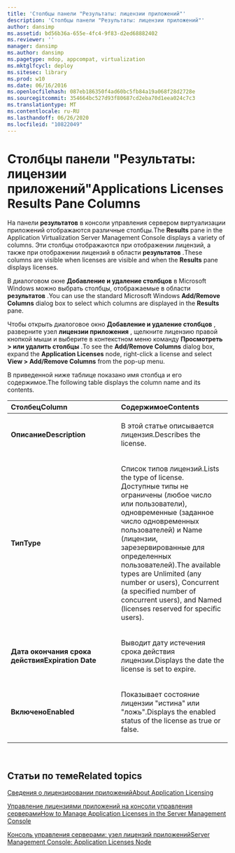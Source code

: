 ```yaml
---
title: 'Столбцы панели "Результаты: лицензии приложений"'
description: 'Столбцы панели "Результаты: лицензии приложений"'
author: dansimp
ms.assetid: bd56b36a-655e-4fc4-9f83-d2ed68882402
ms.reviewer: ''
manager: dansimp
ms.author: dansimp
ms.pagetype: mdop, appcompat, virtualization
ms.mktglfcycl: deploy
ms.sitesec: library
ms.prod: w10
ms.date: 06/16/2016
ms.openlocfilehash: 087eb186350f4ad60bc5fb84a19a068f28d2728e
ms.sourcegitcommit: 354664bc527d93f80687cd2eba70d1eea024c7c3
ms.translationtype: MT
ms.contentlocale: ru-RU
ms.lasthandoff: 06/26/2020
ms.locfileid: "10822049"
---
```

# <span data-ttu-id="b0216-103">Столбцы панели "Результаты: лицензии приложений"</span><span class="sxs-lookup"><span data-stu-id="b0216-103">Applications Licenses Results Pane Columns</span></span>


<span data-ttu-id="b0216-104">На панели **результатов** в консоли управления сервером виртуализации приложений отображаются различные столбцы.</span><span class="sxs-lookup"><span data-stu-id="b0216-104">The **Results** pane in the Application Virtualization Server Management Console displays a variety of columns.</span></span> <span data-ttu-id="b0216-105">Эти столбцы отображаются при отображении лицензий, а также при отображении лицензий в области **результатов** .</span><span class="sxs-lookup"><span data-stu-id="b0216-105">These columns are visible when licenses are visible and when the **Results** pane displays licenses.</span></span>

<span data-ttu-id="b0216-106">В диалоговом окне **Добавление и удаление столбцов** в Microsoft Windows можно выбрать столбцы, отображаемые в области **результатов** .</span><span class="sxs-lookup"><span data-stu-id="b0216-106">You can use the standard Microsoft Windows **Add/Remove Columns** dialog box to select which columns are displayed in the **Results** pane.</span></span>

<span data-ttu-id="b0216-107">Чтобы открыть диалоговое окно **Добавление и удаление столбцов** , разверните узел **лицензии приложения** , щелкните лицензию правой кнопкой мыши и выберите в контекстном меню команду **Просмотреть &gt; или удалить столбцы** .</span><span class="sxs-lookup"><span data-stu-id="b0216-107">To see the **Add/Remove Columns** dialog box, expand the **Application Licenses** node, right-click a license and select **View &gt; Add/Remove Columns** from the pop-up menu.</span></span>

<span data-ttu-id="b0216-108">В приведенной ниже таблице показано имя столбца и его содержимое.</span><span class="sxs-lookup"><span data-stu-id="b0216-108">The following table displays the column name and its contents.</span></span>

<table>
<colgroup>
<col width="50%" />
<col width="50%" />
</colgroup>
<thead>
<tr class="header">
<th align="left"><span data-ttu-id="b0216-109">Столбец</span><span class="sxs-lookup"><span data-stu-id="b0216-109">Column</span></span></th>
<th align="left"><span data-ttu-id="b0216-110">Содержимое</span><span class="sxs-lookup"><span data-stu-id="b0216-110">Contents</span></span></th>
</tr>
</thead>
<tbody>
<tr class="odd">
<td align="left"><p><strong><span data-ttu-id="b0216-111">Описание</span><span class="sxs-lookup"><span data-stu-id="b0216-111">Description</span></span></strong></p></td>
<td align="left"><p><span data-ttu-id="b0216-112">В этой статье описывается лицензия.</span><span class="sxs-lookup"><span data-stu-id="b0216-112">Describes the license.</span></span></p></td>
</tr>
<tr class="even">
<td align="left"><p><strong><span data-ttu-id="b0216-113">Тип</span><span class="sxs-lookup"><span data-stu-id="b0216-113">Type</span></span></strong></p></td>
<td align="left"><p><span data-ttu-id="b0216-114">Список типов лицензий.</span><span class="sxs-lookup"><span data-stu-id="b0216-114">Lists the type of license.</span></span> <span data-ttu-id="b0216-115">Доступные типы не ограничены (любое число или пользователи), одновременные (заданное число одновременных пользователей) и Name (лицензии, зарезервированные для определенных пользователей).</span><span class="sxs-lookup"><span data-stu-id="b0216-115">The available types are Unlimited (any number or users), Concurrent (a specified number of concurrent users), and Named (licenses reserved for specific users).</span></span></p></td>
</tr>
<tr class="odd">
<td align="left"><p><strong><span data-ttu-id="b0216-116">Дата окончания срока действия</span><span class="sxs-lookup"><span data-stu-id="b0216-116">Expiration Date</span></span></strong></p></td>
<td align="left"><p><span data-ttu-id="b0216-117">Выводит дату истечения срока действия лицензии.</span><span class="sxs-lookup"><span data-stu-id="b0216-117">Displays the date the license is set to expire.</span></span></p></td>
</tr>
<tr class="even">
<td align="left"><p><strong><span data-ttu-id="b0216-118">Включено</span><span class="sxs-lookup"><span data-stu-id="b0216-118">Enabled</span></span></strong></p></td>
<td align="left"><p><span data-ttu-id="b0216-119">Показывает состояние лицензии "истина" или "ложь".</span><span class="sxs-lookup"><span data-stu-id="b0216-119">Displays the enabled status of the license as true or false.</span></span></p></td>
</tr>
</tbody>
</table>

 

## <span data-ttu-id="b0216-120">Статьи по теме</span><span class="sxs-lookup"><span data-stu-id="b0216-120">Related topics</span></span>


[<span data-ttu-id="b0216-121">Сведения о лицензировании приложений</span><span class="sxs-lookup"><span data-stu-id="b0216-121">About Application Licensing</span></span>](about-application-licensing.md)

[<span data-ttu-id="b0216-122">Управление лицензиями приложений на консоли управления серверами</span><span class="sxs-lookup"><span data-stu-id="b0216-122">How to Manage Application Licenses in the Server Management Console</span></span>](how-to-manage-application-licenses-in-the-server-management-console.md)

[<span data-ttu-id="b0216-123">Консоль управления серверами: узел лицензий приложений</span><span class="sxs-lookup"><span data-stu-id="b0216-123">Server Management Console: Application Licenses Node</span></span>](server-management-console-application-licenses-node.md)

 

 





